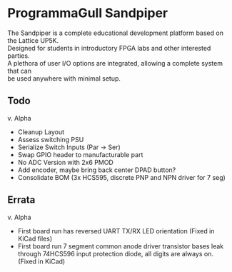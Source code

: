 # ProgrammaGull Sandpiper
The Sandpiper is a complete educational development platform based on the Lattice UP5K.  
Designed for students in introductory FPGA labs and other interested parties.  
A plethora of user I/O options are integrated, allowing a complete system that can  
be used anywhere with minimal setup.
  
  
  
  
  
## Todo
v. Alpha
- Cleanup Layout
- Assess switching PSU
- Serialize Switch Inputs (Par -> Ser)
- Swap GPIO header to manufacturable part
- No ADC Version with 2x6 PMOD
- Add encoder, maybe bring back center DPAD button?
- Consolidate BOM (3x HCS595, discrete PNP and NPN driver for 7 seg)
  
## Errata
v. Alpha
- First board run has reversed UART TX/RX LED orientation (Fixed in KiCad files)
- First board run 7 segment common anode driver transistor bases leak through 74HCS596 input protection diode, all digits are always on. (Fixed in KiCad)

